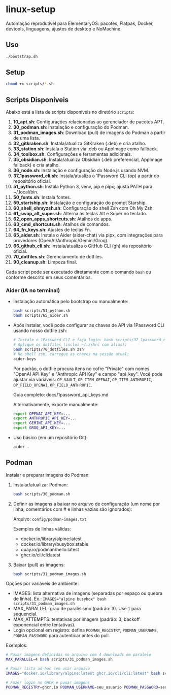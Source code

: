 # linux-setup


Automação reprodutível para ElementaryOS: pacotes, Flatpak, Docker, devtools, linguagens, ajustes de desktop e NoMachine.


## Uso
```bash
./bootstrap.sh
```

## Setup
```bash
chmod +x scripts/*.sh
```

## Scripts Disponíveis

Abaixo está a lista de scripts disponíveis no diretório `scripts`:

1. **10_apt.sh**: Configurações relacionadas ao gerenciador de pacotes APT.
2. **30_podman.sh**: Instalação e configuração do Podman.
3. **31_podman_images.sh**: Download (pull) de imagens do Podman a partir de uma lista.
4. **32_gitkraken.sh**: Instala/atualiza GitKraken (.deb) e cria atalho.
5. **33_station.sh**: Instala o Station via .deb ou AppImage como fallback.
6. **34_toolbox.sh**: Configurações e ferramentas adicionais.
7. **35_obsidian.sh**: Instala/atualiza Obsidian (.deb preferencial, AppImage fallback) e cria atalho.
8. **36_node.sh**: Instalação e configuração do Node.js usando NVM.
9. **37_1password_cli.sh**: Instala/atualiza o 1Password CLI (op) a partir do repositório oficial.
10. **51_python.sh**: Instala Python 3, venv, pip e pipx; ajusta PATH para ~/.local/bin.
11. **50_fonts.sh**: Instala fontes.
12. **59_startship.sh**: Instalação e configuração do prompt Starship.
13. **60_shell_ohmyzsh.sh**: Configuração do shell Zsh com Oh My Zsh.
14. **61_swap_alt_super.sh**: Alterna as teclas Alt e Super no teclado.
15. **62_open_apps_shortcuts.sh**: Atalhos de apps.
16. **63_cmd_shortcuts.sh**: Atalhos de comandos.
17. **64_fn_keys.sh**: Ajustes de teclas Fn.
18. **65_aider.sh**: Instala o Aider (aider-chat) via pipx, com integrações para provedores (OpenAI/Anthropic/Gemini/Groq).
19. **66_github_cli.sh**: Instala/atualiza o GitHub CLI (gh) via repositório oficial.
20. **70_dotfiles.sh**: Gerenciamento de dotfiles.
21. **90_cleanup.sh**: Limpeza final.

Cada script pode ser executado diretamente com o comando `bash` ou conforme descrito em seus comentários.

### Aider (IA no terminal)

- Instalação automática pelo bootstrap ou manualmente:
  
  ```bash
  bash scripts/51_python.sh
  bash scripts/65_aider.sh
  ```

- Após instalar, você pode configurar as chaves de API via 1Password CLI usando nosso dotfile zsh:
  
  ```bash
  # Instale o 1Password CLI e faça login: bash scripts/37_1password_cli.sh && op signin
  # Aplique os dotfiles (inclui ~/.zshrc com alias):
  bash scripts/70_dotfiles.sh zsh
  # No shell zsh, carregue as chaves na sessão atual:
  aider-keys
  ```
  
  Por padrão, o dotfile procura itens no cofre "Private" com nomes "OpenAI API Key" e "Anthropic API Key" e campo "api_key". Você pode ajustar via variáveis: `OP_VAULT`, `OP_ITEM_OPENAI`, `OP_ITEM_ANTHROPIC`, `OP_FIELD_OPENAI`, `OP_FIELD_ANTHROPIC`.
  
  Guia completo: docs/1password_api_keys.md
  
  Alternativamente, exporte manualmente:
  
  ```bash
  export OPENAI_API_KEY=...
  export ANTHROPIC_API_KEY=...
  export GEMINI_API_KEY=...
  export GROQ_API_KEY=...
  ```

- Uso básico (em um repositório Git):
  
  ```bash
  aider .
  ```

## Podman

Instalar e preparar imagens do Podman:

1. Instalar/atualizar Podman:
   
   ```bash
   bash scripts/30_podman.sh
   ```

2. Definir as imagens a baixar no arquivo de configuração (um nome por linha; comentários com # e linhas vazias são ignorados):
   
   Arquivo: `config/podman-images.txt`
   
   Exemplos de linhas válidas:
   - docker.io/library/alpine:latest
   - docker.io/library/busybox:stable
   - quay.io/podman/hello:latest
   - ghcr.io/cli/cli:latest

3. Baixar (pull) as imagens:
   
   ```bash
   bash scripts/31_podman_images.sh
   ```

Opções por variáveis de ambiente:
- IMAGES: lista alternativa de imagens (separadas por espaço ou quebra de linha). Ex.: `IMAGES="alpine busybox" bash scripts/31_podman_images.sh`
- MAX_PARALLEL: grau de paralelismo (padrão: 3). Use `1` para sequencial.
- MAX_ATTEMPTS: tentativas por imagem (padrão: 3; backoff exponencial entre tentativas).
- Login opcional em registro: defina `PODMAN_REGISTRY`, `PODMAN_USERNAME`, `PODMAN_PASSWORD` para autenticar antes do pull.

Exemplos:
```bash
# Puxar imagens definidas no arquivo com 4 downloads em paralelo
MAX_PARALLEL=4 bash scripts/31_podman_images.sh

# Puxar lista ad-hoc sem usar arquivo
IMAGES="docker.io/library/alpine:latest ghcr.io/cli/cli:latest" bash scripts/31_podman_images.sh

# Fazer login no GHCR e puxar imagens
PODMAN_REGISTRY=ghcr.io PODMAN_USERNAME=seu_usuario PODMAN_PASSWORD=seu_token bash scripts/31_podman_images.sh
```